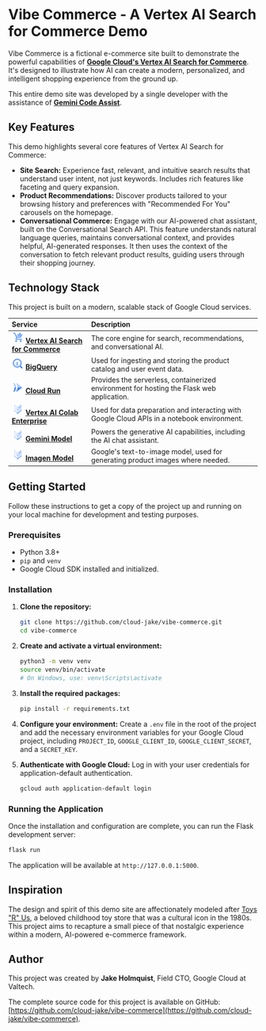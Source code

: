 # Vibe Commerce - A Vertex AI Search for Commerce Demo

Vibe Commerce is a fictional e-commerce site built to demonstrate the powerful capabilities of **[Google Cloud's Vertex AI Search for Commerce](https://cloud.google.com/solutions/vertex-ai-search-commerce)**. It's designed to illustrate how AI can create a modern, personalized, and intelligent shopping experience from the ground up.

This entire demo site was developed by a single developer with the assistance of **[Gemini Code Assist](https://codeassist.google/)**.

## Key Features

This demo highlights several core features of Vertex AI Search for Commerce:

*   **Site Search:** Experience fast, relevant, and intuitive search results that understand user intent, not just keywords. Includes rich features like faceting and query expansion.
*   **Product Recommendations:** Discover products tailored to your browsing history and preferences with "Recommended For You" carousels on the homepage.
*   **Conversational Commerce:** Engage with our AI-powered chat assistant, built on the Conversational Search API. This feature understands natural language queries, maintains conversational context, and provides helpful, AI-generated responses. It then uses the context of the conversation to fetch relevant product results, guiding users through their shopping journey.

## Technology Stack

This project is built on a modern, scalable stack of Google Cloud services.

| Service | Description |
| :--- | :--- |
| <img src="https://raw.githubusercontent.com/cloud-jake/vibe-commerce/main/static/icons/vertex-ai-search.svg" width="24"> **[Vertex AI Search for Commerce](https://cloud.google.com/solutions/vertex-ai-search-commerce)** | The core engine for search, recommendations, and conversational AI. |
| <img src="https://raw.githubusercontent.com/cloud-jake/vibe-commerce/main/static/icons/bigquery.svg" width="24"> **[BigQuery](https://cloud.google.com/bigquery)** | Used for ingesting and storing the product catalog and user event data. |
| <img src="https://raw.githubusercontent.com/cloud-jake/vibe-commerce/main/static/icons/cloud-run.svg" width="24"> **[Cloud Run](https://cloud.google.com/run)** | Provides the serverless, containerized environment for hosting the Flask web application. |
| <img src="https://raw.githubusercontent.com/cloud-jake/vibe-commerce/main/static/icons/colab-enterprise.svg" width="24"> **[Vertex AI Colab Enterprise](https://cloud.google.com/colab/docs/introduction)** | Used for data preparation and interacting with Google Cloud APIs in a notebook environment. |
| <img src="https://raw.githubusercontent.com/cloud-jake/vibe-commerce/main/static/icons/gemini.svg" width="24"> **[Gemini Model](https://deepmind.google/models/gemini/)** | Powers the generative AI capabilities, including the AI chat assistant. |
| <img src="https://raw.githubusercontent.com/cloud-jake/vibe-commerce/main/static/icons/imagen.svg" width="24"> **[Imagen Model](https://deepmind.google.com/models/imagen/)** | Google's text-to-image model, used for generating product images where needed. |

## Getting Started

Follow these instructions to get a copy of the project up and running on your local machine for development and testing purposes.

### Prerequisites

*   Python 3.8+
*   `pip` and `venv`
*   Google Cloud SDK installed and initialized.

### Installation

1.  **Clone the repository:**
    ```bash
    git clone https://github.com/cloud-jake/vibe-commerce.git
    cd vibe-commerce
    ```

2.  **Create and activate a virtual environment:**
    ```bash
    python3 -m venv venv
    source venv/bin/activate
    # On Windows, use: venv\Scripts\activate
    ```

3.  **Install the required packages:**
    ```bash
    pip install -r requirements.txt
    ```

4.  **Configure your environment:**
    Create a `.env` file in the root of the project and add the necessary environment variables for your Google Cloud project, including `PROJECT_ID`, `GOOGLE_CLIENT_ID`, `GOOGLE_CLIENT_SECRET`, and a `SECRET_KEY`.

5.  **Authenticate with Google Cloud:**
    Log in with your user credentials for application-default authentication.
    ```bash
    gcloud auth application-default login
    ```

### Running the Application

Once the installation and configuration are complete, you can run the Flask development server:
```bash
flask run
```
The application will be available at `http://127.0.0.1:5000`.

## Inspiration

The design and spirit of this demo site are affectionately modeled after [Toys "R" Us](https://en.wikipedia.org/wiki/Toys_%22R%22_Us), a beloved childhood toy store that was a cultural icon in the 1980s. This project aims to recapture a small piece of that nostalgic experience within a modern, AI-powered e-commerce framework.

## Author

This project was created by **Jake Holmquist**, Field CTO, Google Cloud at Valtech.

The complete source code for this project is available on GitHub: [https://github.com/cloud-jake/vibe-commerce](https://github.com/cloud-jake/vibe-commerce).